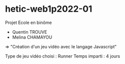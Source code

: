 # hetic-web1p2022-01

Projet Ecole en binôme
- Quentin TROUVE
- Melina CHAMAYOU

=> "Création d'un jeu vidéo avec le langage Javascript"

Type de jeu vidéo choisi : Runner
Temps imparti : 4 jours
